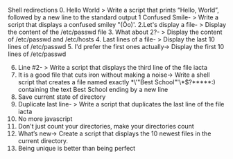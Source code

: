 Shell redirections
0. Hello World > Write a script that prints “Hello, World”, followed by a new line to the standard output
1 Confused Smile- > Write a script that displays a confused smiley "(Ôo)'.
2.Let's display a file- > Display the content of the /etc/passwd file
3. What about 2?- > Display the content of /etc/passwd and /etc/hosts
4. Last lines of a file- > Display the last 10 lines of /etc/passwd
5.  I'd prefer the first ones actually-> Display the first 10 lines of /etc/passwd

6. Line #2- > Write a script that displays the third line of the file iacta
7. It is a good file that cuts iron without making a noise-> Write a shell script that creates a file named exactly \*\\'"Best School"\'\\*$\?\*\*\*\*\*:) containing the text Best School ending by a new line
8.  Save current state of directory
9. Duplicate last line- > Write a script that duplicates the last line of the file iacta
10. No more javascript
11. Don't just count your directories, make your directories count
12. What’s new-> Create a script that displays the 10 newest files in the current directory.
13.  Being unique is better than being perfect

